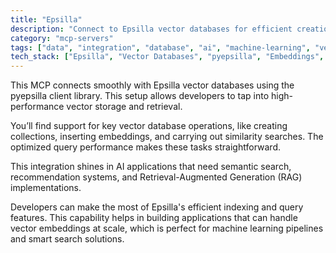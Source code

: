 ```yaml
---
title: "Epsilla"
description: "Connect to Epsilla vector databases for efficient creation, manipulation, and querying of vector data using pyepsilla."
category: "mcp-servers"
tags: ["data", "integration", "database", "ai", "machine-learning", "vector-storage", "semantic-search", "recommendation-systems"]
tech_stack: ["Epsilla", "Vector Databases", "pyepsilla", "Embeddings", "Semantic Search", "AI/ML"]
---
```


This MCP connects smoothly with Epsilla vector databases using the pyepsilla client library. This setup allows developers to tap into high-performance vector storage and retrieval.

You’ll find support for key vector database operations, like creating collections, inserting embeddings, and carrying out similarity searches. The optimized query performance makes these tasks straightforward.

This integration shines in AI applications that need semantic search, recommendation systems, and Retrieval-Augmented Generation (RAG) implementations. 

Developers can make the most of Epsilla's efficient indexing and query features. This capability helps in building applications that can handle vector embeddings at scale, which is perfect for machine learning pipelines and smart search solutions.